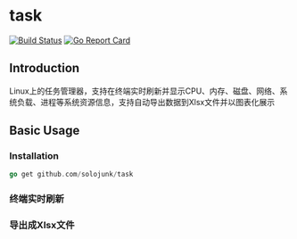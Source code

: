 # task

[![Build Status](https://travis-ci.org/solojunk/task.svg?branch=master)](https://travis-ci.org/solojunk/task)
[![Go Report Card](https://goreportcard.com/badge/github.com/solojunk/task)](https://goreportcard.com/report/github.com/solojunk/task)

## Introduction

Linux上的任务管理器，支持在终端实时刷新并显示CPU、内存、磁盘、网络、系统负载、进程等系统资源信息，支持自动导出数据到Xlsx文件并以图表化展示

## Basic Usage

### Installation

```go
go get github.com/solojunk/task
```

### 终端实时刷新

### 导出成Xlsx文件
